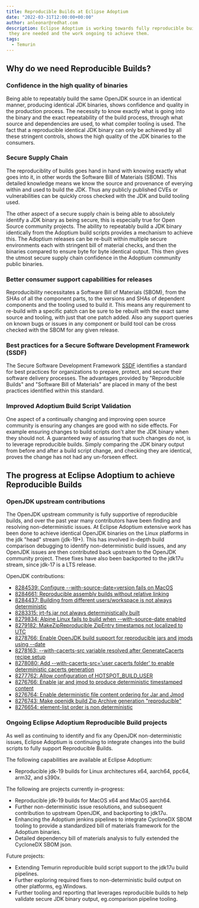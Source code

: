 ```yaml
---
title: Reproducible Builds at Eclipse Adoptium
date: "2022-03-31T12:00:00+00:00"
author: anleonar@redhat.com
description: Eclipse Adoptium is working towards fully reproducible builds, this blog explains why
 they are needed and the work ongoing to achieve them.
tags:
  - Temurin
---
```


## Why do we need Reproducible Builds?

### Confidence in the high quality of binaries

Being able to repeatably build the same OpenJDK source in an identical manner, producing
identical JDK binaries, shows confidence and quality in the production process.
The necessity to know exactly what is going into the binary and the exact repeatability of the
build process, through what source and dependencies are used, to what compiler tooling is used.
The fact that a reproducible identical JDK binary can only be achieved by all these stringent controls,
shows the high quality of the JDK binaries to the consumers.

### Secure Supply Chain

The reproduciblity of builds goes hand in hand with knowing exactly what goes into it, in other words 
the Software Bill of Materials (SBOM). This detailed knowledge means we know the source and provenance
of everying within and used to build the JDK. Thus any publicly published CVEs or vulnerabilities can be
quickly cross checked with the JDK and build tooling used.

The other aspect of a secure supply chain is being able to absolutely identify a JDK binary as being secure,
this is especially true for Open Source community projects. The ability to repeatably build a JDK binary
identically from the Adoptium build scripts provides a mechanism to achieve this. The Adoptium releases can
be re-built within multiple secure environments each with stringent bill of material checks, and then the binaries
compared to ensure byte for byte identical output. This then gives the utmost secure supply chain confidence in
the Adoptium community public binaries.

### Better consumer support capabilities for releases

Reproducibility necessitates a Software Bill of Materials (SBOM), from the SHAs of all the component parts,
to the versions and SHAs of dependent components and the tooling used to build it. This means any requirement
to re-build with a specific patch can be sure to be rebuilt with the exact same source and tooling, with just
that one patch added. Also any support queries on known bugs or issues in any component or build tool can be
cross checked with the SBOM for any given release.

### Best practices for a Secure Software Development Framework (SSDF)

The Secure Software Development Framework [SSDF](https://csrc.nist.gov/Projects/ssdf) identifies a standard for
best practices for organizations to prepare, protect, and secure their software delivery processes. The
advantages provided by "Reproducible Builds" and "Software Bill of Materials" are placed in many of the
best practices identified within this standard.

### Improved Adoptium Build Script Validation

One aspect of a continually changing and improving open source community is ensuring any changes are good with
no side effects. For example ensuring changes to build scripts don't alter the JDK binary when they should not.
A guaranteed way of assuring that such changes do not, is to leverage reproducible builds. Simply comparing the
JDK binary output from before and after a build script change, and checking they are identical, proves the change
has not had any un-forseen effect.

## The progress at Eclipse Adoptium to achieve Reproducible Builds

### OpenJDK upstream contributions

The OpenJDK upstream community is fully supportive of reproducible builds, and over the past year many contributors
have been finding and resolving non-deterministic issues. At Eclipse Adoptium extensive work has been done to
achieve identical OpenJDK binaries on the Linux platforms in the jdk "head" stream (jdk-19+). This has involved
in-depth build comparison debugging to identify non-deterministic build issues, and any OpenJDK issues are then
contributed back upstream to the OpenJDK community project. These fixes have also been backported to the
jdk17u stream, since jdk-17 is a LTS release.

OpenJDK contributions:
- [8284539: Configure --with-source-date=version fails on MacOS](https://github.com/openjdk/jdk/pull/8247)
- [8284661: Reproducible assembly builds without relative linking](https://github.com/openjdk/jdk/pull/8177)
- [8284437: Building from different users/workspace is not always deterministic ](https://github.com/openjdk/jdk/pull/8124)
- [8283315: jrt-fs.jar not always deterministically built](https://github.com/openjdk/jdk/pull/7852)
- [8279834: Alpine Linux fails to build when --with-source-date enabled](https://github.com/openjdk/jdk/pull/7025)
- [8279182: MakeZipReproducible ZipEntry timestamps not localized to UTC](https://github.com/openjdk/jdk/pull/6926)
- [8278766: Enable OpenJDK build support for reproducible jars and jmods using --date](https://github.com/openjdk/jdk/pull/6878)
- [8278163: --with-cacerts-src variable resolved after GenerateCacerts recipe setup](https://github.com/openjdk/jdk/pull/6680)
- [8278080: Add --with-cacerts-src='user cacerts folder' to enable deterministic cacerts generation](https://github.com/openjdk/jdk/pull/6647)
- [8277762: Allow configuration of HOTSPOT_BUILD_USER](https://github.com/openjdk/jdk/pull/6542)
- [8276766: Enable jar and jmod to produce deterministic timestamped content](https://github.com/openjdk/jdk/pull/6481)
- [8276764: Enable deterministic file content ordering for Jar and Jmod](https://github.com/openjdk/jdk/pull/6395)
- [8276743: Make openjdk build Zip Archive generation "reproducible"](https://github.com/openjdk/jdk/pull/6311)
- [8276654: element-list order is non deterministic](https://github.com/openjdk/jdk/pull/6278)

### Ongoing Eclipse Adoptium Reproducible Build projects

As well as continuing to identify and fix any OpenJDK non-deterministic issues, Eclipse Adoptium is continuing to
integrate changes into the build scripts to fully support Reproducible Builds.

The following capabilities are available at Eclipse Adoptium:

- Reproducible jdk-19 builds for Linux architectures x64, aarch64, ppc64, arm32, and s390x.

The following are projects currently in-progress:

- Reproducible jdk-19 builds for MacOS x64 and MacOS aarch64.
- Further non-deterministic issue resolutions, and subsequent contribution to upstream OpenJDK, and backporting to jdk17u.
- Enhancing the Adoptium jenkins pipelines to integrate CycloneDX SBOM tooling to provide a standardized bill of materials framework for the Adoptium binaries.
- Detailed dependency bill of materials analysis to fully extended the CycloneDX SBOM json.

Future projects:

- Extending Temurin reproducible build script support to the jdk17u build pipelines.
- Further exploring required fixes to non-deterministic build output on other platforms, eg.Windows.
- Further tooling and reporting that leverages reproducible builds to help validate secure JDK binary output, eg.comparison pipeline tooling.

